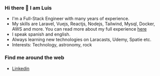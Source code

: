 ### Hi there 👋 I am Luis 

* I'm a Full-Stack Engineer with many years of experience.
* My skills are Laravel, Vuejs, Reactjs, Nodejs, Tailwind, Mysql, Docker, AWS and more. You can read more about my full experience [here](https://github.com/lupanvi/lupanvi/blob/master/EXPERIENCE.md)
* I speak spanish and english.
* Always learning new technologies on Laracasts, Udemy, Spatie etc.
* Interests: Technology, astronomy, rock

### Find me around the web
* [Linkedin](https://www.linkedin.com/in/luis-p-5b534946)
